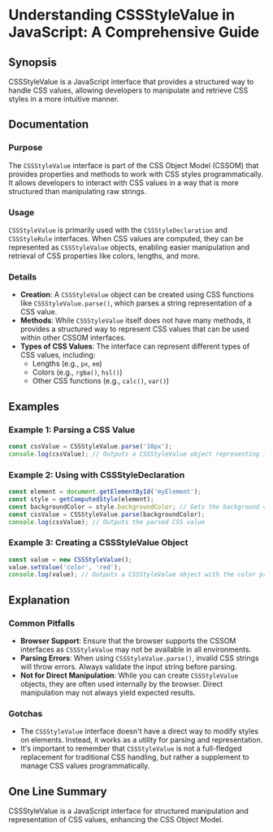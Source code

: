 <!--
Meta Description: # Understanding CSSStyleValue in JavaScript: A Comprehensive Guide ## Synopsis CSSStyleValue is a JavaScript interface that provides a structured way ...
Meta Keywords: cssstylevalue, css, values, javascript, object
-->

# Understanding CSSStyleValue in JavaScript: A Comprehensive Guide

## Synopsis
CSSStyleValue is a JavaScript interface that provides a structured way to handle CSS values, allowing developers to manipulate and retrieve CSS styles in a more intuitive manner.

## Documentation
### Purpose
The `CSSStyleValue` interface is part of the CSS Object Model (CSSOM) that provides properties and methods to work with CSS styles programmatically. It allows developers to interact with CSS values in a way that is more structured than manipulating raw strings.

### Usage
`CSSStyleValue` is primarily used with the `CSSStyleDeclaration` and `CSSStyleRule` interfaces. When CSS values are computed, they can be represented as `CSSStyleValue` objects, enabling easier manipulation and retrieval of CSS properties like colors, lengths, and more.

### Details
- **Creation**: A `CSSStyleValue` object can be created using CSS functions like `CSSStyleValue.parse()`, which parses a string representation of a CSS value.
- **Methods**: While `CSSStyleValue` itself does not have many methods, it provides a structured way to represent CSS values that can be used within other CSSOM interfaces.
- **Types of CSS Values**: The interface can represent different types of CSS values, including:
  - Lengths (e.g., `px`, `em`)
  - Colors (e.g., `rgba()`, `hsl()`)
  - Other CSS functions (e.g., `calc()`, `var()`)

## Examples

### Example 1: Parsing a CSS Value
```javascript
const cssValue = CSSStyleValue.parse('10px');
console.log(cssValue); // Outputs a CSSStyleValue object representing 10px
```

### Example 2: Using with CSSStyleDeclaration
```javascript
const element = document.getElementById('myElement');
const style = getComputedStyle(element);
const backgroundColor = style.backgroundColor; // Gets the background color
const cssValue = CSSStyleValue.parse(backgroundColor);
console.log(cssValue); // Outputs the parsed CSS value
```

### Example 3: Creating a CSSStyleValue Object
```javascript
const value = new CSSStyleValue();
value.setValue('color', 'red');
console.log(value); // Outputs a CSSStyleValue object with the color property set to red
```

## Explanation
### Common Pitfalls
- **Browser Support**: Ensure that the browser supports the CSSOM interfaces as `CSSStyleValue` may not be available in all environments.
- **Parsing Errors**: When using `CSSStyleValue.parse()`, invalid CSS strings will throw errors. Always validate the input string before parsing.
- **Not for Direct Manipulation**: While you can create `CSSStyleValue` objects, they are often used internally by the browser. Direct manipulation may not always yield expected results.

### Gotchas
- The `CSSStyleValue` interface doesn't have a direct way to modify styles on elements. Instead, it works as a utility for parsing and representation.
- It's important to remember that `CSSStyleValue` is not a full-fledged replacement for traditional CSS handling, but rather a supplement to manage CSS values programmatically.

## One Line Summary
CSSStyleValue is a JavaScript interface for structured manipulation and representation of CSS values, enhancing the CSS Object Model.